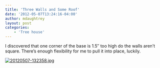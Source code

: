```yaml
---
title: 'Three Walls and Some Roof'
date: '2012-05-07T13:24:16-04:00'
author: mdaughtrey
layout: post
categories:
    - 'Tree house'
---
```


I discovered that one corner of the base is 1.5″ too high do the walls aren’t square. There’s enough flexibility for me to pull it into place, luckily.

[![20120507-132358.jpg](/assets/uploads/2012/05/20120507-132358.jpg)](/assets/uploads/2012/05/20120507-132358.jpg)
